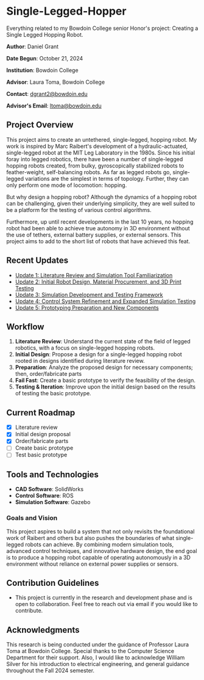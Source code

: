 # Single-Legged-Hopper

Everything related to my Bowdoin College senior Honor's project: Creating a Single Legged Hopping Robot.

**Author**: Daniel Grant  

**Date Begun**: October 21, 2024  

**Institution**: Bowdoin College  

**Advisor**: Laura Toma, Bowdoin College

**Contact**: [dgrant2@bowdoin.edu](mailto:dgrant2@bowdoin.edu)  

**Advisor's Email**: [ltoma@bowdoin.edu](mailto:ltoma@bowdoin.edu)


## Project Overview

This project aims to create an untethered, single-legged, hopping robot. My work is inspired by Marc Raibert's development of a hydraulic-actuated, single-legged robot at the MIT Leg Laboratory in the 1980s. Since his initial foray into legged robotics, there have been a number of single-legged hopping robots created, from bulky, gyroscopically stabilized robots to feather-weight, self-balancing robots. As far as legged robots go, single-legged variations are the simplest in terms of  topology. Further, they can only perform one mode of locomotion: hopping. 

But why design a hopping robot? Although the dynamics of a hopping robot can be challenging, given their underlying simplicity, they are well suited to be a platform for the testing of various control algorithms. 

Furthermore, up until recent developments in the last 10 years, no hopping robot had been able to achieve true autonomy in 3D environment without the use of tethers, external battery supplies, or external sensors. This project aims to add to the short list of robots that have achieved this feat.

## Recent Updates

- [Update 1: Literature Review and Simulation Tool Familiarization ](updates/reports/December2_2024.md)
- [Update 2: Initial Robot Design, Material Procurement, and 3D Print Testing](updates/reports/December5_2024.md)
- [Update 3: Simulation Development and Testing Framework](updates/reports/December9_2024.md)
- [Update 4: Control System Refinement and Expanded Simulation Testing](updates/reports/December12_2024.md)
- [Update 5: Prototyping Preparation and New Components](updates/reports/December16_2024.md)

## Workflow

1. **Literature Review**: Understand the current state of the field of legged robotics, with a focus on single-legged hopping robots.
2. **Initial Design**: Propose a design for a single-legged hopping robot rooted in designs identified during literature review.
3. **Preparation**: Analyze the proposed design for necessary components; then, order/fabricate parts
4. **Fail Fast**: Create a basic prototype to verify the feasibility of the design.
5. **Testing & Iteration**: Improve upon the initial design based on the results of testing the basic prototype.

## Current Roadmap

- [x] Literature review
- [x] Initial design proposal
- [x] Order/fabricate parts
- [ ] Create basic prototype
- [ ] Test basic prototype

## Tools and Technologies

- **CAD Software**: SolidWorks
- **Control Software**: ROS
- **Simulation Software**: Gazebo

### Goals and Vision  

This project aspires to build a system that not only revisits the foundational work of Raibert and others but also pushes the boundaries of what single-legged robots can achieve. By combining modern simulation tools, advanced control techniques, and innovative hardware design, the end goal is to produce a hopping robot capable of operating autonomously in a 3D environment without reliance on external power supplies or sensors.

## Contribution Guidelines

- This project is currently in the research and development phase and is open to collaboration. Feel free to reach out via email if you would like to contribute.

## Acknowledgments

This research is being conducted under the guidance of Professor Laura Toma at Bowdoin College. Special thanks to the Computer Science Department for their support. Also, I would like to acknowledge William Silver for his introduction to electrical engineering, and general guidance throughout the Fall 2024 semester.



